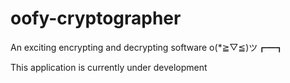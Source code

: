 # oofy-cryptographer
An exciting encrypting and decrypting software o(*≧▽≦)ツ┏━┓

This application is currently under development
